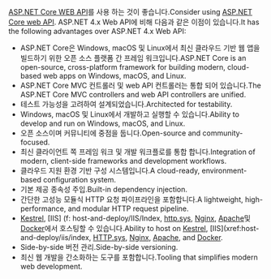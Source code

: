 <span data-ttu-id="af4a5-101">[ASP.NET Core WEB API](/aspnet/core/web-api)를 사용 하는 것이 좋습니다.</span><span class="sxs-lookup"><span data-stu-id="af4a5-101">Consider using [ASP.NET Core web API](/aspnet/core/web-api).</span></span> <span data-ttu-id="af4a5-102">ASP.NET 4.x Web API에 비해 다음과 같은 이점이 있습니다.</span><span class="sxs-lookup"><span data-stu-id="af4a5-102">It has the following advantages over ASP.NET 4.x Web API:</span></span>

* <span data-ttu-id="af4a5-103">ASP.NET Core은 Windows, macOS 및 Linux에서 최신 클라우드 기반 웹 앱을 빌드하기 위한 오픈 소스 플랫폼 간 프레임 워크입니다.</span><span class="sxs-lookup"><span data-stu-id="af4a5-103">ASP.NET Core is an open-source, cross-platform framework for building modern, cloud-based web apps on Windows, macOS, and Linux.</span></span>
* <span data-ttu-id="af4a5-104">ASP.NET Core MVC 컨트롤러 및 web API 컨트롤러는 통합 되어 있습니다.</span><span class="sxs-lookup"><span data-stu-id="af4a5-104">The ASP.NET Core MVC controllers and web API controllers are unified.</span></span>
* <span data-ttu-id="af4a5-105">테스트 가능성을 고려하여 설계되었습니다.</span><span class="sxs-lookup"><span data-stu-id="af4a5-105">Architected for testability.</span></span>
* <span data-ttu-id="af4a5-106">Windows, macOS 및 Linux에서 개발하고 실행할 수 있습니다.</span><span class="sxs-lookup"><span data-stu-id="af4a5-106">Ability to develop and run on Windows, macOS, and Linux.</span></span>
* <span data-ttu-id="af4a5-107">오픈 소스이며 커뮤니티에 중점을 둡니다.</span><span class="sxs-lookup"><span data-stu-id="af4a5-107">Open-source and community-focused.</span></span>
* <span data-ttu-id="af4a5-108">최신 클라이언트 쪽 프레임 워크 및 개발 워크플로를 통합 합니다.</span><span class="sxs-lookup"><span data-stu-id="af4a5-108">Integration of modern, client-side frameworks and development workflows.</span></span>
* <span data-ttu-id="af4a5-109">클라우드 지원 환경 기반 구성 시스템입니다.</span><span class="sxs-lookup"><span data-stu-id="af4a5-109">A cloud-ready, environment-based configuration system.</span></span>
* <span data-ttu-id="af4a5-110">기본 제공 종속성 주입.</span><span class="sxs-lookup"><span data-stu-id="af4a5-110">Built-in dependency injection.</span></span>
* <span data-ttu-id="af4a5-111">간단한 고성능 모듈식 HTTP 요청 파이프라인을 포함합니다.</span><span class="sxs-lookup"><span data-stu-id="af4a5-111">A lightweight, high-performance, and modular HTTP request pipeline.</span></span>
* <span data-ttu-id="af4a5-112">[Kestrel](/aspnet/core/fundamentals/servers/kestrel), [IIS] (f: host-and-deploy/IIS/Index, [http.sys](xref:fundamentals/servers/httpsys), [Nginx](xref:host-and-deploy/linux-nginx), [Apache](xref:host-and-deploy/linux-apache)및 [Docker](xref:host-and-deploy/docker/index)에서 호스팅할 수 있습니다.</span><span class="sxs-lookup"><span data-stu-id="af4a5-112">Ability to host on [Kestrel](/aspnet/core/fundamentals/servers/kestrel), [IIS](xref:host-and-deploy/iis/index, [HTTP.sys](xref:fundamentals/servers/httpsys), [Nginx](xref:host-and-deploy/linux-nginx), [Apache](xref:host-and-deploy/linux-apache), and [Docker](xref:host-and-deploy/docker/index).</span></span>
* <span data-ttu-id="af4a5-113">Side-by-side 버전 관리.</span><span class="sxs-lookup"><span data-stu-id="af4a5-113">Side-by-side versioning.</span></span>
* <span data-ttu-id="af4a5-114">최신 웹 개발을 간소화하는 도구를 포함합니다.</span><span class="sxs-lookup"><span data-stu-id="af4a5-114">Tooling that simplifies modern web development.</span></span>
